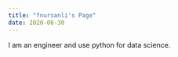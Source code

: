 ```yaml
---
title: "fnursanli's Page"
date: 2020-06-30
---
```


I am an engineer and use python for data science.
